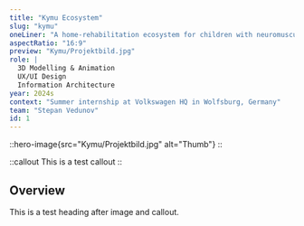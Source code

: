 ```yaml
---
title: "Kymu Ecosystem"
slug: "kymu"
oneLiner: "A home-rehabilitation ecosystem for children with neuromuscular conditions"
aspectRatio: "16:9"
preview: "Kymu/Projektbild.jpg"
role: |
  3D Modelling & Animation  
  UX/UI Design  
  Information Architecture
year: 2024s
context: "Summer internship at Volkswagen HQ in Wolfsburg, Germany"
team: "Stepan Vedunov"
id: 1
---
```


::hero-image{src="Kymu/Projektbild.jpg" alt="Thumb"}
::

::callout
This is a test callout
::

## Overview

This is a test heading after image and callout.
